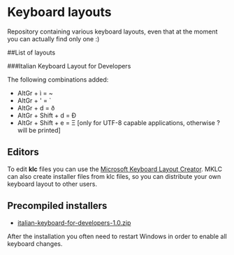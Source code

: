 # Keyboard layouts
Repository containing various keyboard layouts, even that at the moment you can actually find only one :)

##List of layouts

###Italian Keyboard Layout for Developers

The following combinations added:

* AltGr + ì = ~
* AltGr + ' = `
* AltGr + d = ð
* AltGr + Shift + d = Ð
* AltGr + Shift + e = Ξ [only for UTF-8 capable applications, otherwise ? will be printed]

## Editors

To edit **klc** files you can use the [Microsoft Keyboard Layout Creator](https://msdn.microsoft.com/en-us/goglobal/bb964665.aspx). MKLC can also create installer files from klc files, so you can distribute your own keyboard layout to other users.

## Precompiled installers

* [italian-keyboard-for-developers-1.0.zip](https://onedrive.live.com/redir?resid=E0EDEC79268FC32E!1086&authkey=!AL7F1NfjF-ExApk&ithint=file%2czip)

After the installation you often need to restart Windows in order to enable all keyboard changes.
